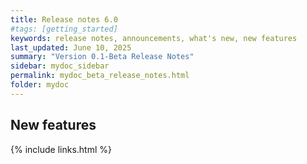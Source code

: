 ```yaml
---
title: Release notes 6.0
#tags: [getting_started]
keywords: release notes, announcements, what's new, new features
last_updated: June 10, 2025
summary: "Version 0.1-Beta Release Notes"
sidebar: mydoc_sidebar
permalink: mydoc_beta_release_notes.html
folder: mydoc
---
```


## New features



{% include links.html %}
